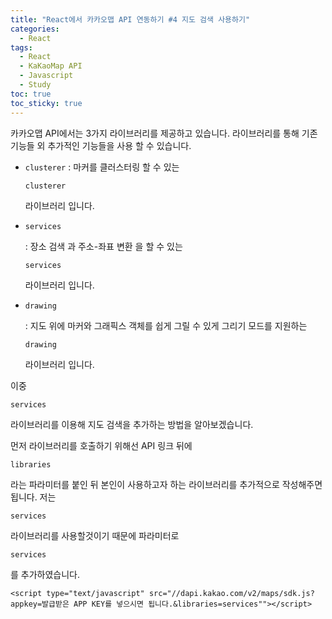 ```yaml
---
title: "React에서 카카오맵 API 연동하기 #4 지도 검색 사용하기"
categories:
  - React
tags:
  - React
  - KaKaoMap API
  - Javascript
  - Study
toc: true
toc_sticky: true
---
```


카카오맵 API에서는 3가지 라이브러리를 제공하고 있습니다. 라이브러리를 통해 기존 기능들 외 추가적인 기능들을 사용 할 수 있습니다.

* <code>clusterer</code> : 마커를 클러스터링 할 수 있는 <pre><code>clusterer</code></pre> 라이브러리 입니다.
* <pre><code>services</code></pre> : 장소 검색 과 주소-좌표 변환 을 할 수 있는 <pre><code>services</code></pre> 라이브러리 입니다.
* <pre><code>drawing</code></pre> : 지도 위에 마커와 그래픽스 객체를 쉽게 그릴 수 있게 그리기 모드를 지원하는 <pre><code>drawing</code></pre> 라이브러리 입니다.

이중 <pre><code>services</code></pre> 라이브러리를 이용해 지도 검색을 추가하는 방법을 알아보겠습니다.

먼저 라이브러리를 호출하기 위해선 API 링크 뒤에 <pre><code>libraries</code></pre> 라는 파라미터를 붙인 뒤 본인이 사용하고자 하는 라이브러리를 추가적으로 작성해주면 됩니다.
저는 <pre><code>services</code></pre> 라이브러리를 사용할것이기 때문에 파라미터로 <pre><code>services</code></pre>를 추가하였습니다.
```
<script type="text/javascript" src="//dapi.kakao.com/v2/maps/sdk.js?appkey=발급받은 APP KEY를 넣으시면 됩니다.&libraries=services""></script>
```
